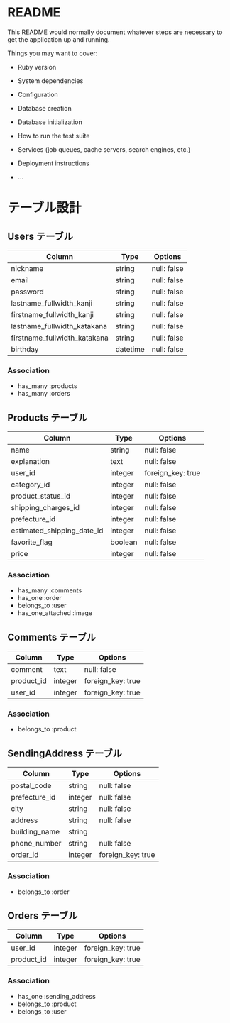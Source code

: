 # README

This README would normally document whatever steps are necessary to get the
application up and running.

Things you may want to cover:

* Ruby version

* System dependencies

* Configuration

* Database creation

* Database initialization

* How to run the test suite

* Services (job queues, cache servers, search engines, etc.)

* Deployment instructions

* ...

# テーブル設計

## Users テーブル

| Column                       | Type     | Options     |
| ---------------------------- | -------- | ----------- |
| nickname                     | string   | null: false |
| email                        | string   | null: false |
| password                     | string   | null: false |
| lastname_fullwidth_kanji     | string   | null: false |
| firstname_fullwidth_kanji    | string   | null: false |
| lastname_fullwidth_katakana  | string   | null: false |
| firstname_fullwidth_katakana | string   | null: false |
| birthday                     | datetime | null: false |

### Association

- has_many  :products
- has_many  :orders


## Products テーブル

| Column                     | Type    | Options           |
| -------------------------- | ------- | ----------------- |
| name                       | string  | null: false       |
| explanation                | text    | null: false       |
| user_id                    | integer | foreign_key: true |
| category_id                | integer | null: false       |
| product_status_id          | integer | null: false       |
| shipping_charges_id        | integer | null: false       |
| prefecture_id              | integer | null: false       |
| estimated_shipping_date_id | integer | null: false       |
| favorite_flag              | boolean | null: false       |
| price                      | integer | null: false       |

### Association

- has_many   :comments
- has_one    :order
- belongs_to :user
- has_one_attached :image


## Comments テーブル

| Column     | Type    | Options           |
| ---------- | ------- | ----------------- |
| comment    | text    | null: false       |
| product_id | integer | foreign_key: true |
| user_id    | integer | foreign_key: true |

### Association

- belongs_to :product


## SendingAddress テーブル

| Column        | Type    | Options           |
| ------------- | ------- | ----------------- |
| postal_code   | string  | null: false       |
| prefecture_id | integer | null: false       |
| city          | string  | null: false       |
| address       | string  | null: false       |
| building_name | string  |                   |
| phone_number  | string  | null: false       |
| order_id      | integer | foreign_key: true |

### Association

- belongs_to :order


## Orders テーブル

| Column             | Type    | Options           |
| ------------------ | ------- | ----------------- |
| user_id            | integer | foreign_key: true |
| product_id         | integer | foreign_key: true |

### Association

- has_one    :sending_address
- belongs_to :product
- belongs_to :user

